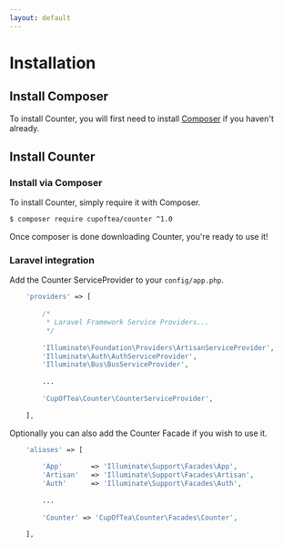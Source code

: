 ```yaml
---
layout: default
---
```


# Installation
<!-- [[TOC]] -->

## Install Composer

To install Counter, you will first need to install [Composer](https://getcomposer.org/doc/00-intro.md) if you haven't already.


## Install Counter

### Install via Composer

To install Counter, simply require it with Composer.

```bash
$ composer require cupoftea/counter ^1.0
````

Once composer is done downloading Counter, you're ready to use it!

### Laravel integration

Add the Counter ServiceProvider to your `config/app.php`.

```php
	'providers' => [
        
		/*
		 * Laravel Framework Service Providers...
		 */
        
        'Illuminate\Foundation\Providers\ArtisanServiceProvider',
        'Illuminate\Auth\AuthServiceProvider',
        'Illuminate\Bus\BusServiceProvider',
        
        ...
        
        'CupOfTea\Counter\CounterServiceProvider',
        
	],
```

Optionally you can also add the Counter Facade if you wish to use it.

```php
    'aliases' => [
        
		'App'       => 'Illuminate\Support\Facades\App',
		'Artisan'   => 'Illuminate\Support\Facades\Artisan',
		'Auth'      => 'Illuminate\Support\Facades\Auth',
		
		...
		
        'Counter' => 'CupOfTea\Counter\Facades\Counter',
        
	],
```

